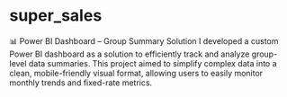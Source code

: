 # super_sales
📊 Power BI Dashboard – Group Summary Solution I developed a custom Power BI dashboard as a solution to efficiently track and analyze group-level data summaries. This project aimed to simplify complex data into a clean, mobile-friendly visual format, allowing users to easily monitor monthly trends and fixed-rate metrics. 
